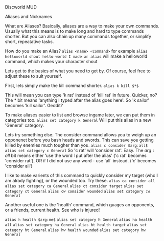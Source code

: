 Discworld MUD

Aliases and Nicknames

What are Aliases?
Basically, aliases are a way to make your own commands. Usually what this means is to make long and hard to type commands shorter. 
But you can also chain up many commands together, or simplify short, repeatative tasks.

How do you make an Alias?
` alias <name> <command> `
for example
` alias helloworld shout hello world I made an alias `
will make a helloworld command, which makes your character shout

Lets get to the basics of what you need to get by.
Of course, feel free to adjust these to suit yourself.

First, lets simply make the kill command shorter.
`alias k kill $*$`

This will mean you can type 'k rat' instead of 'kill rat' in future. Quicker, no?
The $*$ bit means 'anything I typed after the alias goes here'. So 'k sailor' becomes 'kill sailor'. Geddit?

To make aliases easier to list and browse ingame later, we can put them in categories too.
`alias set category k General`
Will put this alias in a new 'General' category.

Lets try something else.
The consider command allows you to weigh up an opponenet before you bash heads and swords. This can save you getting killed by enemies much tougher than you.
`alias c consider $arg:all$`
`alias set category c General`
So 'c rat' will 'consider rat'. Easy.
The $arg:all$ bit means either 'use the word I put after the alias' ('c rat' becomes 'consider rat'), 
OR if I did not use any word - use 'all' instead. ('c' becomes 'consider all')

I like to make varients of this command to quickly consider my target (who I am alrady fighting), or the wounded too. Try these.
`alias ca consider all`
`alias set category ca General`
`alias ct consider target`
`alias set category ct General`
`alias cw consider wounded`
`alias set category cw General`

Another useful one is the 'health' command, which guages an opponents, or a friends, current health. See who is injured!

`alias h health $arg:me$`
`alias set category h General`
`alias ha health all`
`alias set category ha General`
`alias ht health target`
`alias set category ht General`
`alias hw health wounded`
`alias set category hw General`

